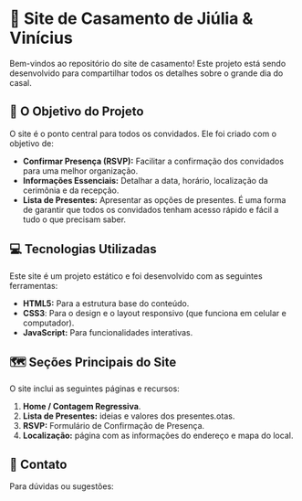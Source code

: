 # 💍 Site de Casamento de Jiúlia & Vinícius
Bem-vindos ao repositório do site de casamento! Este projeto está sendo desenvolvido para compartilhar todos os detalhes sobre o grande dia do casal.
## 🌟 O Objetivo do Projeto
O site é o ponto central para todos os convidados. Ele foi criado com o objetivo de:
* **Confirmar Presença (RSVP):** Facilitar a confirmação dos convidados para uma melhor organização.
* **Informações Essenciais:** Detalhar a data, horário, localização da cerimônia e da recepção.
* **Lista de Presentes:** Apresentar as opções de presentes.
É uma forma de garantir que todos os convidados tenham acesso rápido e fácil a tudo o que precisam saber.

## 💻 Tecnologias Utilizadas
Este site é um projeto estático e foi desenvolvido com as seguintes ferramentas:
* **HTML5:** Para a estrutura base do conteúdo.
* **CSS3**: Para o design e o layout responsivo (que funciona em celular e computador).
* **JavaScript:** Para funcionalidades interativas.

## 🗺️ Seções Principais do Site
O site inclui as seguintes páginas e recursos:
1.  **Home / Contagem Regressiva**.
2.  **Lista de Presentes:** ideias e valores dos presentes.otas.
3.  **RSVP:** Formulário de Confirmação de Presença.
4.  **Localização:** página com as informações do endereço e mapa do local.

## 📧 Contato
Para dúvidas ou sugestões:
